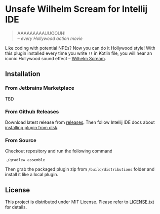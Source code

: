 # Unsafe Wilhelm Scream for Intellij IDE

> AAAAAAAAAUUOOUH!
> <br> _– every Hollywood action movie_

Like coding with potential NPEs? Now you can do it Hollywood style!
With this plugin installed every time you write `!!` in Kotlin file, 
you will hear an iconic Hollywood sound effect – [Wilhelm Scream](https://en.wikipedia.org/wiki/Wilhelm_scream).

## Installation

### From Jetbrains Marketplace

TBD

### From Github Releases

Download latest release from [releases](https://github.com/Mishkun/unsafe-wilhelm-scream/releases).
Then follow Intellij IDE docs about [installing plugin from disk](https://www.jetbrains.com/help/idea/managing-plugins.html#install_plugin_from_disk).

### From Source

Checkout repository and run the following command
```shell
./gradlew assemble
```
Then grab the packaged plugin zip from `/build/distributions` folder 
and install it like a local plugin.

## License

This project is distributed under MIT License. Please refer to [LICENSE.txt](LICENSE.txt) for details.

